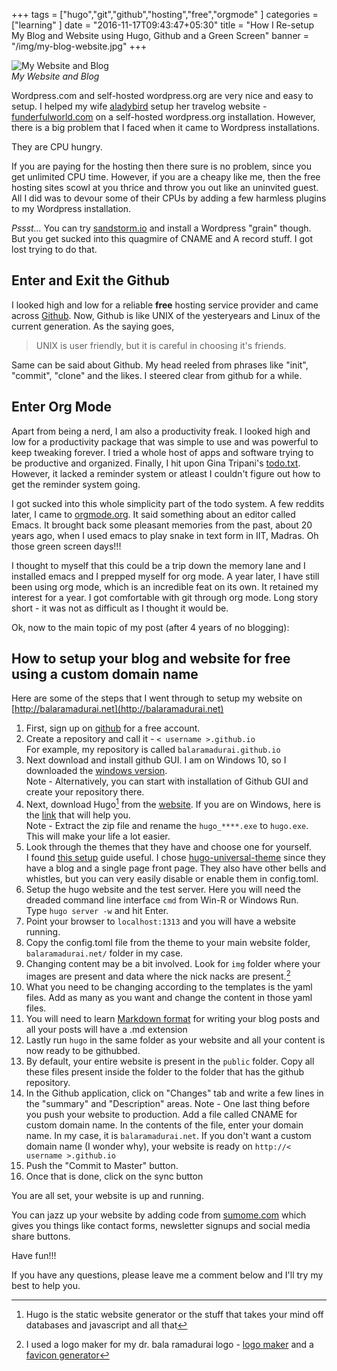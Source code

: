 +++
tags = ["hugo","git","github","hosting","free","orgmode"
]
categories = ["learning"
]
date = "2016-11-17T09:43:47+05:30"
title = "How I Re-setup My Blog and Website using Hugo, Github and a Green Screen"
banner = "/img/my-blog-website.jpg"
+++

![My Website and Blog](/img/my-blog-website.jpg "My Website and Blog")  
*My Website and Blog*

Wordpress.com and self-hosted wordpress.org are very nice and easy to setup. I helped my wife [aladybird](https://twitter.com/aladybirdblogs) setup
her travelog website - [funderfulworld.com](http://funderfulworld.com) on a self-hosted wordpress.org installation. However, there is a big problem that I faced when it came to
Wordpress installations. 

They are CPU hungry. 

If you are paying for the hosting then there sure is no problem, since you get unlimited CPU
time. However, if you are a cheapy like me, then the free hosting sites scowl at you thrice and throw you out like an uninvited guest. All I did was
to devour some of their CPUs by adding a few harmless plugins to my Wordpress installation.

*Pssst...* You can try [sandstorm.io](http://sandstorm.io) and install a Wordpress "grain" though. But you get sucked into this quagmire of CNAME and
 A record stuff. I got lost trying to do that.

## Enter and Exit the Github

I looked high and low for a reliable **free** hosting service provider and came across [Github](https://en.wikipedia.org/wiki/GitHub). Now, Github is like UNIX of the yesteryears and Linux of
the current generation. As the saying goes,

> UNIX is user friendly, but it is careful in choosing it's friends.

Same can be said about Github. My head reeled from phrases like "init", "commit", "clone" and the likes. I steered clear from github for a while. 

## Enter Org Mode

Apart from being a nerd, I am also a productivity freak. I looked high and low for a productivity package that was simple to use and was powerful to
keep tweaking forever. I tried a whole host of apps and software trying to be productive and organized. Finally, I hit upon Gina Tripani's
[todo.txt](http://todotxt.com/). However, it lacked a reminder system or atleast I couldn't figure out how to get the reminder system going.

I got sucked into this whole simplicity part of the todo system. A few reddits later, I came to
[orgmode.org](http://orgmode.org). It said something about an editor called Emacs. It brought back some pleasant memories from the past, about 20 years ago, when I used
emacs to play snake in text form in IIT, Madras. Oh those green screen days!!! 

I thought to myself that this could be a trip down the memory lane and I installed emacs and I prepped myself for org mode. A year later, I have still
been using org mode, which is an incredible feat on its own. It retained my interest for a year. I got comfortable with git through org mode. Long
story short - it was not as difficult as I thought it would be. 

Ok, now to the main topic of my post (after 4 years of no blogging):

## How to setup your blog and website for free using a custom domain name

Here are some of the steps that I went through to setup my website on [http://balaramadurai.net](http://balaramadurai.net)

1. First, sign up on [github](http://github.com/join) for a free account.
2. Create a repository and call it - ```< username >.github.io```  
For example, my repository is called ```balaramadurai.github.io```
3. Next download and install github GUI. I am on Windows 10, so I downloaded the [windows version](https://github-windows.s3.amazonaws.com/GitHubSetup.exe).   
Note - Alternatively, you can start with installation of Github GUI and create your repository there.
4. Next, download Hugo[^1] from the [website](http://gohugo.io). If you are on Windows, here is the
   [link](https://github.com/spf13/hugo/releases/download/v0.17/hugo_0.17_Windows-32bit.zip) that will help you.  
   Note - Extract the zip file and rename the ```hugo_****.exe``` to ```hugo.exe```. This will make your life a lot easier.
5. Look through the themes that they have and choose one for yourself.   
I found [this setup](https://gohugo.io/overview/quickstart/) guide useful. I chose [hugo-universal-theme](https://github.com/devcows/hugo-universal-theme) since they have a blog and a single page front page. They also have other bells and whistles, but you can very easily disable or enable them in config.toml.
6. Setup the hugo website and the test server. Here you will need the dreaded command line interface ```cmd``` from Win-R or Windows Run.  
Type ```hugo server -w``` and hit Enter.
7. Point your browser to ```localhost:1313``` and you will have a website running.
8. Copy the config.toml file from the theme to your main website folder, ```balaramadurai.net/``` folder in my case.
9. Changing content may be a bit involved. Look for ```img``` folder where your images are present and data where the nick nacks are present.[^2]
10. What you need to be changing according to the templates is the yaml files. Add as many as you want and change the content in those yaml files.
11. You will need to learn [Markdown format](https://daringfireball.net/projects/markdown/syntax) for writing your blog posts and all your posts will have a .md extension
12. Lastly run ```hugo``` in the same folder as your website and all your content is now ready to be githubbed.
13. By default, your entire website is present in the ```public``` folder. Copy all these files present inside the folder to the folder that has the
    github repository.
14. In the Github application, click on "Changes" tab and write a few lines in the "summary" and "Description" areas.
Note - One last thing before you push your website to production. Add a file called CNAME for custom domain name. In the contents of the file, enter
your domain name. In my case, it is ```balaramadurai.net```. If you don't want a custom domain name (I wonder why), your website is ready on ```http://<
username >.github.io```
15. Push the "Commit to Master" button.
16. Once that is done, click on the sync button

You are all set, your website is up and running.

You can jazz up your website by adding code from [sumome.com](http://sumome.com) which gives you things like contact forms, newsletter signups and social media share
buttons.

Have fun!!!

If you have any questions, please leave me a comment below and I'll try my best to help you.

[^1]: Hugo is the static website generator or the stuff that takes your mind off databases and javascript and all that

[^2]: I used a logo maker for my dr. bala ramadurai logo - [logo maker](https://logomakr.com/) and a [favicon generator](http://www.favicon-generator.org/search/---/B)
